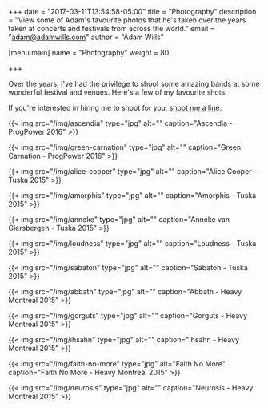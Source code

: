 +++
date = "2017-03-11T13:54:58-05:00"
title = "Photography"
description = "View some of Adam's favourite photos that he's taken over the years taken at concerts and festivals from across the world."
email = "adam@adamwills.com"
author = "Adam Wills"

[menu.main]
  name   = "Photography"
  weight = 80

+++

Over the years, I've had the privilege to shoot some amazing bands at some wonderful festival and venues. Here's a few of my favourite shots.

If you're interested in hiring me to shoot for you, [shoot me a line](/contact.html).

<!--more-->

{{< img src="/img/ascendia" type="jpg" alt="" caption="Ascendia - ProgPower 2016" >}}

{{< img src="/img/green-carnation" type="jpg" alt="" caption="Green Carnation - ProgPower 2016" >}}

{{< img src="/img/alice-cooper" type="jpg" alt="" caption="Alice Cooper - Tuska 2015" >}}

{{< img src="/img/amorphis" type="jpg" alt="" caption="Amorphis - Tuska 2015" >}}

{{< img src="/img/anneke" type="jpg" alt="" caption="Anneke van Giersbergen - Tuska 2015" >}}

{{< img src="/img/loudness" type="jpg" alt="" caption="Loudness - Tuska 2015" >}}

{{< img src="/img/sabaton" type="jpg" alt="" caption="Sabaton - Tuska 2015" >}}

{{< img src="/img/abbath" type="jpg" alt="" caption="Abbath - Heavy Montreal 2015" >}}

{{< img src="/img/gorguts" type="jpg" alt="" caption="Gorguts - Heavy Montreal 2015" >}}

{{< img src="/img/ihsahn" type="jpg" alt="" caption="Ihsahn - Heavy Montreal 2015" >}}

{{< img src="/img/faith-no-more" type="jpg" alt="Faith No More" caption="Faith No More - Heavy Montreal 2015" >}}

{{< img src="/img/neurosis" type="jpg" alt="" caption="Neurosis - Heavy Montreal 2015" >}}
